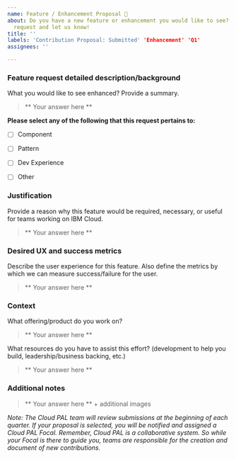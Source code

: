 ```yaml
---
name: Feature / Enhancement Proposal 🎁
about: Do you have a new feature or enhancement you would like to see? Open a feature
  request and let us know!
title: ''
labels: 'Contribution Proposal: Submitted' 'Enhancement' 'Q1'
assignees: ''

---
```


### Feature request detailed description/background

What you would like to see enhanced? Provide a summary.

> ** Your answer here **




**Please select any of the following that this request pertains to:**

- [ ] Component
- [ ] Pattern
- [ ] Dev Experience
- [ ] Other




### Justification

Provide a reason why this feature would be required, necessary, or useful for teams working on IBM Cloud.
> ** Your answer here **




### Desired UX and success metrics

Describe the user experience for this feature. Also define the metrics by which we can measure success/failure for the user.

> ** Your answer here **




### Context

What offering/product do you work on? 

> ** Your answer here **

What resources do you have to assist this effort? (development to help you build, leadership/business backing, etc.) 

> ** Your answer here **




### Additional notes

> ** Your answer here ** + additional images




*Note: The Cloud PAL team will review submissions at the beginning of each quarter. If your proposal is selected, you will be notified and assigned a Cloud PAL Focal. Remember, Cloud PAL is a collaborative system. So while your Focal is there to guide you, teams are responsible for the creation and document of new contributions.*
